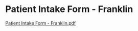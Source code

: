# Patient Intake Form - Franklin

[Patient Intake Form - Franklin.pdf](Patient%20Intake%20Form%20-%20Franklin%206be203864f76400da27b5f54f18636b3/Patient_Intake_Form_-_Franklin.pdf)